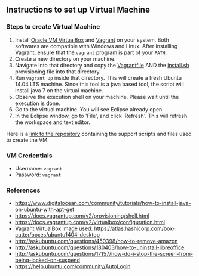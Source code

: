 ## Instructions to set up Virtual Machine  


### Steps to create Virtual Machine  
1. Install [Oracle VM VirtualBox](https://www.virtualbox.org/wiki/Downloads) and [Vagrant](https://www.vagrantup.com/downloads.html) on your system. Both softwares are compatible with Windows and Linux. After installing Vagrant, ensure that the `vagrant` program is part of your `PATH`.
2. Create a new directory on your machine.
3. Navigate into that directory and copy the [Vagrantfile](https://github.com/SoftwareEngineeringToolDemos/ICSE-2012-GraPacc/blob/master/build-vm/Vagrantfile) AND the [install.sh](https://github.com/SoftwareEngineeringToolDemos/ICSE-2012-GraPacc/blob/master/build-vm/install.sh) provisioning file into that directory.
4. Run `vagrant up` inside that directory. This will create a fresh Ubuntu 14.04 LTS machine. Since this tool is a java based tool, the script will install java 7 on the virtual machine.
5. Observe the execution shell on your machine. Please wait until the execution is done.
6. Go to the virtual machine. You will see Eclipse already open.
7. In the Eclipse window, go to 'File', and click 'Refresh'. This will refresh the workspace and text editor.

Here is a [link to the repository](https://github.com/aneeshkher/SE_Project_Files) containing the support scripts and files used to create the VM.

### VM Credentials
* Username: `vagrant`
* Password: `vagrant`  

### References
* https://www.digitalocean.com/community/tutorials/how-to-install-java-on-ubuntu-with-apt-get
* https://docs.vagrantup.com/v2/provisioning/shell.html
* https://docs.vagrantup.com/v2/virtualbox/configuration.html
* Vagrant VirtualBox image used: https://atlas.hashicorp.com/box-cutter/boxes/ubuntu1404-desktop
* http://askubuntu.com/questions/450398/how-to-remove-amazon
* http://askubuntu.com/questions/180403/how-to-uninstall-libreoffice
* http://askubuntu.com/questions/17157/how-do-i-stop-the-screen-from-being-locked-on-suspend
* https://help.ubuntu.com/community/AutoLogin
